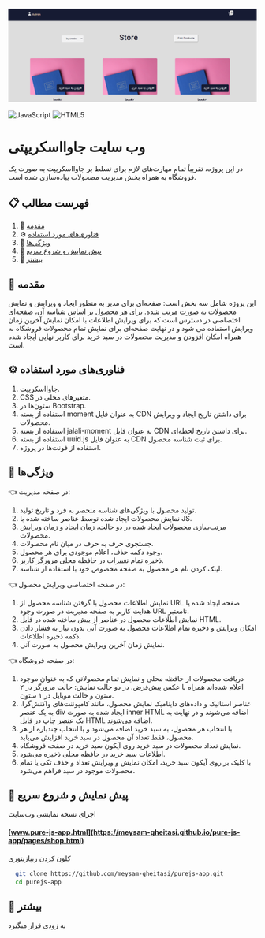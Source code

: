 ![App Screenshot](https://raw.githubusercontent.com/meysam-gheitasi/pure-js-app/main/images/pure-js-app-hero.png)

![JavaScript](https://img.shields.io/badge/javascript-%23323330.svg?style=for-the-badge&logo=javascript&logoColor=%23F7DF1E)
![HTML5](https://img.shields.io/badge/html5-%23E34F26.svg?style=for-the-badge&logo=html5&logoColor=white)

# وب‌ سایت جاوااسکریپتی

در این پروژه، تقریباً تمام مهارت‌های لازم برای تسلط بر جاوااسکریپت به صورت یک فروشگاه به همراه بخش مدیریت مصحولات پیاده‌سازی شده است.

## 📋 فهرست مطالب

1. 🤖 [مقدمه](#-مقدمه)
2. ⚙️ [فناوری‌های مورد استفاده](#%EF%B8%8F-فناوریهای-مورد-استفاده)
3. 🔋 [ویژگی‌ها](#-ویژگیها)
4. 🤸 [پیش نمایش و شروع سریع](#-پیش-نمایش-و-شروع-سریع)
5. 🚀 [بیشتر](#)

## 🤖 مقدمه

این پروژه شامل سه بخش است: صفحه‌ای برای مدیر به منظور ایجاد و ویرایش و نمایش محصولات به صورت مرتب شده.
برای هر محصول بر اساس شناسه آن، صفحه‌ای اختصاصی در دسترس است که برای ویرایش اطلاعات با امکان نمایش آخرین زمان ویرایش استفاده می شود و در نهایت صفحه‌ای برای نمایش تمام محصولات فروشگاه به همراه امکان افزودن و مدیریت محصولات در سبد خرید برای کاربر نهایی ایجاد شده است.

## ⚙️ فناوری‌های مورد استفاده

1. جاوااسکریپت.
2. CSS  متغیرهای محلی در.
3. ستون‌ها در Bootstrap.
4. استفاده از بسته moment به عنوان فایل CDN برای داشتن تاریخ ایجاد و ویرایش محصولات.
5. استفاده از بسته jalali-moment به عنوان فایل CDN برای داشتن تاریخ لحظه‌ای.
6. استفاده از بسته uuid.js به عنوان فایل CDN برای ثبت شناسه محصول.
7. استفاده از فونت‌ها در پروژه.

## 🔋 ویژگی‌ها

:point_left: در صفحه مدیریت:

1. تولید محصول با ویژگی‌های شناسه منحصر به‌ فرد و تاریخ تولید.
2. نمایش محصولات ایجاد شده توسط عناصر ساخته شده با JS.
3. مرتب‌سازی محصولات ایجاد شده در دو حالت، زمان ایجاد و زمان ویرایش محصولات.
4. جستجوی حرف به حرف در میان نام محصولات.
5. وجود دکمه حذف، اعلام موجودی برای هر محصول.
6. ذخیره تمام تغییرات در حافظه محلی مرورگر کاربر.
7. لینک کردن نام هر محصول به صفحه مخصوص خود با استفاده از شناسه.

:point_left: در صفحه اختصاصی ویرایش محصول:

1. نمایش اطلاعات محصول با گرفتن شناسه محصول از URL صفحه ایجاد شده یا هدایت کاربر به صفحه مدیریت در صورت وجود URL نامعتبر.
2. نمایش اطلاعات محصول در عناصر از پیش ساخته شده در فایل HTML.
3. امکان ویرایش و ذخیره تمام اطلاعات محصول به صورت آنی بدون نیاز به فشار دادن دکمه ذخیره اطلاعات.
4. نمایش زمان آخرین ویرایش محصول به صورت آنی.

:point_left: در صفحه فروشگاه:

1. دریافت محصولات از حافظه محلی و نمایش تمام محصولاتی که به عنوان موجود اعلام شده‌اند همراه با عکس پیش‌فرض. در دو حالت نمایش: حالت مرورگر در ۲ ستون و حالت موبایل در ۱ ستون.
2. عناصر استاتیک و داده‌های داینامیک نمایش محصول، مانند کامپوننت‌های واکنش‌گرا، به یک عنصر div ایجاد شده به صورت inner HTML اضافه می‌شوند و در نهایت به یک عنصر چاپ در فایل HTML اضافه می‌شوند.
3. با انتخاب هر محصول، به سبد خرید اضافه می‌شود و با انتخاب چندباره از هر محصول، فقط تعداد آن محصول در سبد خرید افزایش می‌یابد.
4. نمایش تعداد محصولات در سبد خرید روی آیکون سبد خرید در صفحه فروشگاه.
5. اطلاعات سبد خرید در حافظه محلی ذخیره می‌شود.
6. با کلیک بر روی آیکون سبد خرید، امکان نمایش و ویرایش تعداد و حذف تکی یا تمام محصولات موجود در سبد فراهم می‌شود.

## 🤸 پیش نمایش و شروع سریع

اجرای نسخه نمایشی وب‌سایت 

#### [www.pure-js-app.html](https://meysam-gheitasi.github.io/pure-js-app/pages/shop.html)

کلون کردن ریپازیتوری

```bash
  git clone https://github.com/meysam-gheitasi/purejs-app.git
  cd purejs-app
```

## 🚀 بیشتر

به زودی قرار میگیرد
